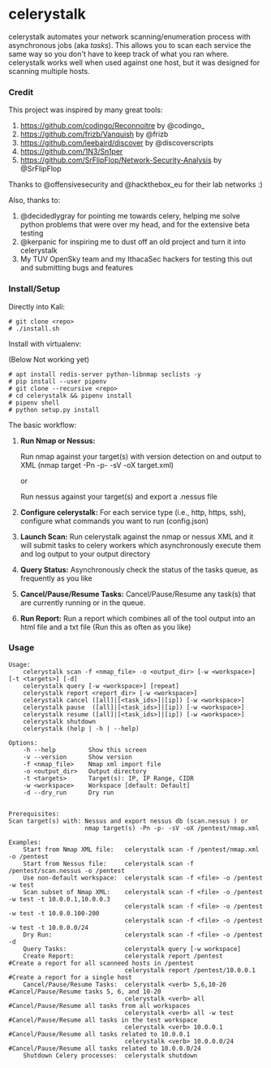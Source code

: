 # celerystalk

celerystalk automates your network scanning/enumeration process with asynchronous jobs (aka *tasks*). This allows you to scan each service the same way so you don't have to keep track of what you ran where. celerystalk works well when used against one host, but it was designed for scanning multiple hosts.  

### Credit
This project was inspired by many great tools:  
1. https://github.com/codingo/Reconnoitre by @codingo_
1. https://github.com/frizb/Vanquish by @frizb
1. https://github.com/leebaird/discover by @discoverscripts
1. https://github.com/1N3/Sn1per
1. https://github.com/SrFlipFlop/Network-Security-Analysis by @SrFlipFlop

Thanks to @offensivesecurity and @hackthebox_eu for their lab networks :)

Also, thanks to:
1. @decidedlygray for pointing me towards celery, helping me solve python problems that were over my head, and for the extensive beta testing  
1. @kerpanic for inspiring me to dust off an old project and turn it into celerystalk
1. My TUV OpenSky team and my IthacaSec hackers for testing this out and submitting bugs and features


### Install/Setup

Directly into Kali: 

```
# git clone <repo>
# ./install.sh
```

Install with virtualenv: 

(Below Not working yet)

```
# apt install redis-server python-libnmap seclists -y
# pip install --user pipenv
# git clone --recursive <repo>
# cd celerystalk && pipenv install
# pipenv shell
# python setup.py install

```

The basic workflow: 


1. **Run Nmap or Nessus:** 
     
     Run nmap against your target(s) with version detection on and output to XML (nmap target -Pn -p- -sV -oX target.xml)
     
     or
     
     Run nessus against your target(s) and export a .nessus file 

1. **Configure celerystalk:** For each service type (i.e., http, https, ssh), configure what commands you want to run (config.json)
1. **Launch Scan:** Run celerystalk against the nmap or nessus XML and it will submit tasks to celery workers which asynchronously execute them and log output to your output directory   
1. **Query Status:** Asynchronously check the status of the tasks queue, as frequently as you like
1. **Cancel/Pause/Resume Tasks:** Cancel/Pause/Resume any task(s) that are currently running or in the queue.
1. **Run Report:** Run a report which combines all of the tool output into an html file and a txt file (Run this as often as you like) 


### Usage
```
Usage:
    celerystalk scan -f <nmap_file> -o <output_dir> [-w <workspace>] [-t <targets>] [-d]
    celerystalk query [-w <workspace>] [repeat]
    celerystalk report <report_dir> [-w <workspace>]
    celerystalk cancel ([all]|[<task_ids>]|[ip]) [-w <workspace>]
    celerystalk pause  ([all]|[<task_ids>]|[ip]) [-w <workspace>]
    celerystalk resume ([all]|[<task_ids>]|[ip]) [-w <workspace>]
    celerystalk shutdown
    celerystalk (help | -h | --help)

Options:
    -h --help         Show this screen
    -v --version      Show version
    -f <nmap_file>    Nmap xml import file
    -o <output_dir>   Output directory
    -t <targets>      Target(s): IP, IP Range, CIDR
    -w <workspace>    Workspace [default: Default]
    -d --dry_run      Dry run


Prerequisites:
Scan target(s) with: Nessus and export nessus db (scan.nessus ) or 
                     nmap target(s) -Pn -p- -sV -oX /pentest/nmap.xml    

Examples:           
    Start from Nmap XML file:   celerystalk scan -f /pentest/nmap.xml -o /pentest
    Start from Nessus file:     celerystalk scan -f /pentest/scan.nessus -o /pentest    
    Use non-default workspace:  celerystalk scan -f <file> -o /pentest -w test    
    Scan subset of Nmap XML:    celerystalk scan -f <file> -o /pentest -w test -t 10.0.0.1,10.0.0.3
                                celerystalk scan -f <file> -o /pentest -w test -t 10.0.0.100-200
                                celerystalk scan -f <file> -o /pentest -w test -t 10.0.0.0/24
    Dry Run:                    celerystalk scan -f <file> -o /pentest -d
    Query Tasks:                celerystalk query [-w workspace]
    Create Report:              celerystalk report /pentest           #Create a report for all scanneed hosts in /pentest
                                celerystalk report /pentest/10.0.0.1  #Create a report for a single host
    Cancel/Pause/Resume Tasks:  celerystalk <verb> 5,6,10-20          #Cancel/Pause/Resume tasks 5, 6, and 10-20
                                celerystalk <verb> all                #Cancel/Pause/Resume all tasks from all workspaces
                                celerystalk <verb> all -w test        #Cancel/Pause/Resume all tasks in the test workspace
                                celerystalk <verb> 10.0.0.1           #Cancel/Pause/Resume all tasks related to 10.0.0.1
                                celerystalk <verb> 10.0.0.0/24        #Cancel/Pause/Resume all tasks related to 10.0.0.0/24
    Shutdown Celery processes:  celerystalk shutdown

```


